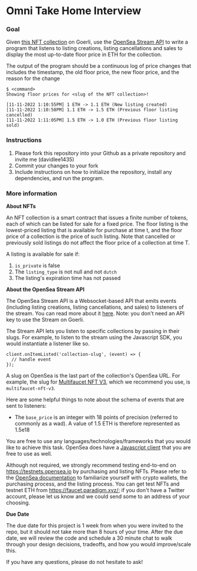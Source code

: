 # Omni Take Home Interview

### Goal

Given [this NFT collection](https://testnets.opensea.io/collection/multifaucet-nft-v3) on Goerli, use the [OpenSea Stream API](https://docs.opensea.io/reference/stream-api-overview) to write a program that listens to listing creations, listing cancellations and sales to display the most up-to-date floor price in ETH for the collection.

The output of the program should be a continuous log of price changes that includes the timestamp, the old floor price, the new floor price, and the reason for the change

```
$ <command>
Showing floor prices for <slug of the NFT collection>!

[11-11-2022 1:10:55PM] 1 ETH -> 1.1 ETH (New listing created)
[11-11-2022 1:10:58PM] 1.1 ETH -> 1.5 ETH (Previous floor listing cancelled)
[11-11-2022 1:11:05PM] 1.5 ETH -> 1.0 ETH (Previous floor listing sold)
```

### Instructions
1. Please fork this repository into your Github as a private repository and invite me (davidlee1435)
2. Commit your changes to your fork
3. Include instructions on how to initialize the repository, install any dependencies, and run the program.

### More information

**About NFTs**

An NFT collection is a smart contract that issues a finite number of tokens, each of which can be listed for sale for a fixed price. The floor listing is the lowest-priced listing that is available for purchase at time t, and the floor price of a collection is the price of such listing. Note that cancelled or previously sold listings do not affect the floor price of a collection at time T.

A listing is available for sale if:
1. `is_private` is false
2. The `listing_type` is not null and not `dutch`
3. The listing's expiration time has not passed

**About the OpenSea Stream API**

The OpenSea Stream API is a Websocket-based API that emits events (including listing creations, listing cancellations, and sales) to listeners of the stream. You can read more about it [here](https://docs.opensea.io/reference/stream-api-overview). Note: you don't need an API key to use the Stream on Goerli.

The Stream API lets you listen to specific collections by passing in their slugs. For example, to listen to the stream using the Javascript SDK, you would instantiate a listener like so.

```
client.onItemListed('collection-slug', (event) => {
  // handle event
});
```

A slug on OpenSea is the last part of the collection's OpenSea URL. For example, the slug for [Multifaucet NFT V3](https://testnets.opensea.io/collection/multifaucet-nft-v3), which we recommend you use, is `multifaucet-nft-v3`. 

Here are some helpful things to note about the schema of events that are sent to listeners:

- The `base_price` is an integer with 18 points of precision (referred to commonly as a wad). A value of 1.5 ETH is therefore represented as 1.5e18

You are free to use any languages/technologies/frameworks that you would like to achieve this task. OpenSea does have a [Javascript client](https://github.com/ProjectOpenSea/stream-js) that you are free to use as well.

Although not required, we strongly recommend testing end-to-end on https://testnets.opensea.io by purchasing and listing NFTs. Please refer to the [OpenSea documentation](https://opensea.io/learn) to familiarize yourself with crypto wallets, the purchasing process, and the listing process. You can get test NFTs and testnet ETH from https://faucet.paradigm.xyz/; if you don't have a Twitter account, please let us know and we could send some to an address of your choosing. 

**Due Date**

The due date for this project is 1 week from when you were invited to the repo, but it should not take more than 8 hours of your time. After the due date, we will review the code and schedule a 30 minute chat to walk through your design decisions, tradeoffs, and how you would improve/scale this.

If you have any questions, please do not hesitate to ask!
